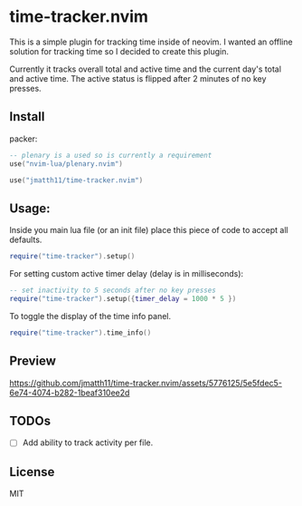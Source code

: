 # time-tracker.nvim

This is a simple plugin for tracking time inside of neovim. I wanted an offline solution for tracking time so I decided to create this plugin.

Currently it tracks overall total and active time and the current day's total and active time. The active status is flipped after 2 minutes of no key presses.

## Install

packer:
```lua
-- plenary is a used so is currently a requirement
use("nvim-lua/plenary.nvim")

use("jmatth11/time-tracker.nvim")
```

## Usage:

Inside you main lua file (or an init file) place this piece of code to accept all defaults.

```lua
require("time-tracker").setup()
```

For setting custom active timer delay (delay is in milliseconds):

```lua
-- set inactivity to 5 seconds after no key presses
require("time-tracker").setup({timer_delay = 1000 * 5 })
```

To toggle the display of the time info panel.

```lua
require("time-tracker").time_info()
```

## Preview

https://github.com/jmatth11/time-tracker.nvim/assets/5776125/5e5fdec5-6e74-4074-b282-1beaf310ee2d

## TODOs

- [ ] Add ability to track activity per file.

## License

MIT

